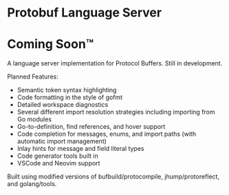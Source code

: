 # Protobuf Language Server

# Coming Soon™

A language server implementation for Protocol Buffers. Still in development.

Planned Features:
- Semantic token syntax highlighting
- Code formatting in the style of gofmt
- Detailed workspace diagnostics
- Several different import resolution strategies including importing from Go modules
- Go-to-definition, find references, and hover support
- Code completion for messages, enums, and import paths (with automatic import management)
- Inlay hints for message and field literal types
- Code generator tools built in
- VSCode and Neovim support

Built using modified versions of bufbuild/protocompile, jhump/protoreflect, and golang/tools.